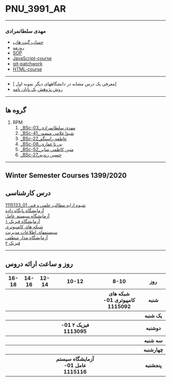 # PNU_3991_AR
---------
### مهدی سلطانمرادی
 
- [حساب گیت هاب](https://github.com/sultanmoradimehdi)
- [روزمه]( https://sultanmoradimehdi.github.io/resume/)
- [SOP](https://sultanmoradimehdi.github.io/SOP/)
- [JavaScript-course](java.pdf)
- [git-patchwork](patchwork.png)
- [HTML-course](HTML.pdf)
---
- [ معرفی یک درس مشابه در دانشگاههای دیگر نمونه اول]
- [روش پژوهش یک پایان نامه](https://atefehrastgoo.github.io/ThesisForMethodology.pdf)

------------------
## گروه ها
    
1. RPM 
    1. [_BSc-03_مهدی سلطانمرادی](https://github.com/AliRazavi-edu/PNU_3991/tree/master/_BSc/ResearchAndPresentationMethods/1115133_01/03_%D9%85%D9%87%D8%AF%D9%8A%20%D8%B3%D9%84%D8%B7%D8%A7%D9%86%20%D9%85%D8%B1%D8%A7%D8%AF%D9%8A)   
    1. [_BSc-41_شیوا غلامی منصور](https://github.com/AliRazavi-edu/PNU_3991/tree/master/_BSc/ResearchAndPresentationMethods/1322010_02/41_%D8%B4%D9%8A%D9%88%D8%A7%20%D8%BA%D9%84%D8%A7%D9%85%D9%8A%20%D9%85%D9%86%D8%B5%D9%88%D8%B1) 
    1. [_BSc-22_عاطفه راستگو](https://github.com/AliRazavi-edu/PNU_3991/tree/master/_BSc/ResearchAndPresentationMethods/1322010_02/22_%D8%B9%D8%A7%D8%B7%D9%81%D9%87%20%D8%B1%D8%A7%D8%B3%D8%AA%DA%AF%D9%88)
    1. [_BSc-08_بی تا غفاری](https://github.com/AliRazavi-edu/PNU_3991/tree/master/_BSc/ResearchAndPresentationMethods/1115133_01/08_%D8%A8%D9%8A%20%D8%AA%D8%A7%20%D8%BA%D9%81%D8%A7%D8%B1%D9%8A)
    1. [_BSc-52_متين كاظمي صابر](https://github.com/AliRazavi-edu/PNU_3991/tree/master/_BSc/ResearchAndPresentationMethods/1322010_02/52_%D9%85%D8%AA%D9%8A%D9%86%20%D9%83%D8%A7%D8%B8%D9%85%D9%8A%20%D8%B5%D8%A7%D8%A8%D8%B1)
    1. [_BSc-27_حسین زندیه](https://github.com/AliRazavi-edu/PNU_3991/tree/master/_BSc/ResearchAndPresentationMethods/1322010_01/27_%D8%AD%D8%B3%D9%8A%D9%86%20%D8%B2%D9%86%D8%AF%D9%8A%D9%87)
    
-------------------
## Winter Semester Courses 1399/2020

## درس کارشناسی 
[1115133_01 شیوه ارایه مطالب علمی و فنی](https://github.com/sultanmoradimehdi/PNU_3991_AR/tree/main/technical-and-scientific-contents-presentation-aproach)
<br>
[آزمایشگاه پایگاه داده](https://github.com/sultanmoradimehdi/PNU_3991_AR/tree/main/technical-and-scientific-contents-presentation-aproach)
<br>
[آزمایشگاه سیستم عامل](https://github.com/sultanmoradimehdi/PNU_3991_AR/tree/main/technical-and-scientific-contents-presentation-aproach)
<br>
[آزمایشگاه فیزیک ۱](https://github.com/sultanmoradimehdi/PNU_3991_AR/tree/main/technical-and-scientific-contents-presentation-aproach)
<br>
[شبکه های کامپیوتری](https://github.com/sultanmoradimehdi/PNU_3991_AR/tree/main/technical-and-scientific-contents-presentation-aproach)
<br>
[سیستمهای اطلاعات مدیریت](https://github.com/sultanmoradimehdi/PNU_3991_AR/tree/main/technical-and-scientific-contents-presentation-aproach)
<br>
[آزمایشگاه مدار منطقی](https://github.com/sultanmoradimehdi/PNU_3991_AR/tree/main/technical-and-scientific-contents-presentation-aproach)
<br>
[فیزیک ۲](https://github.com/sultanmoradimehdi/PNU_3991_AR/tree/main/technical-and-scientific-contents-presentation-aproach)
<br>

--------------
## روز و ساعت ارائه دروس

<table style="width:100%">
  <tr>
    <th >16-18</th>
    <th >14-16</th>
    <th >12-14</th>
    <th>10-12</th>
    <th>8-10</th>
    <th>روز</th>
  </tr>
  <tr>
  </tr>
   <tr>
    <th ></th>
    <th ></th>
    <th ></th>
    <th></th>
    <th ><a>شبکه های کامپیوتری 01-1115092</a></th>
    <th>شنبه</th>
  </tr>
   <tr>
    <th ></th>
    <th ></th>
    <th ></th>
    <th ></th>
    <th ></th>
    <th>یک شنبه</th>
  </tr>
   <tr>
     <th ></th>
     <th ></th>
     <th></th>
     <th ><a>فیزیک ۲ 01-1113095</a></th>
     <th ></th>
    <th>دوشنبه</th>
  </tr>
   <tr>
    <th ></th>
    <th ></th>
    <th ></th>
    <th ></th>
    <th ></th>
    <th>سه شنبه</th>
 </tr>
  <tr>
   <th ></th>
   <th ></th>
   <th ></th>
   <th ></th>
   <th ></th>
   <th>چهارشنبه</th>
 </tr>
 <tr>
  <th ></th>
  <th ></th>
  <th ></th>
  <th ><a>آزمایشگاه سیستم عامل 01-1115116</a></th>
  <th ></th>
  <th>پنجشنبه</th>
  </tr>
</table>
